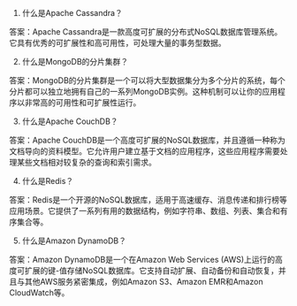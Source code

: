 

1. 什么是Apache Cassandra？

答案：Apache Cassandra是一款高度可扩展的分布式NoSQL数据库管理系统。它具有优秀的可扩展性和高可用性，可处理大量的事务型数据。

2. 什么是MongoDB的分片集群？

答案：MongoDB的分片集群是一个可以将大型数据集分为多个分片的系统，每个分片都可以独立地拥有自己的一系列MongoDB实例。这种机制可以让你的应用程序以非常高的可用性和可扩展性运行。

3. 什么是Apache CouchDB？

答案：Apache CouchDB是一个高度可扩展的NoSQL数据库，并且遵循一种称为文档导向的资料模型。它允许用户建立基于文档的应用程序，这些应用程序需要处理某些文档相对较复杂的查询和索引需求。

4. 什么是Redis？

答案：Redis是一个开源的NoSQL数据库，适用于高速缓存、消息传递和排行榜等应用场景。它提供了一系列有用的数据结构，例如字符串、数组、列表、集合和有序集合等。

5. 什么是Amazon DynamoDB？

答案：Amazon DynamoDB是一个在Amazon Web Services (AWS)上运行的高度可扩展的键-值存储NoSQL数据库。它支持自动扩展、自动备份和自动恢复，并且与其他AWS服务紧密集成，例如Amazon S3、Amazon EMR和Amazon CloudWatch等。